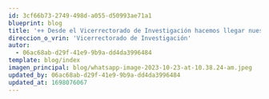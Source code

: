 ```yaml
---
id: 3cf66b73-2749-498d-a055-d50993ae71a1
blueprint: blog
title: '⚜️⚜️ Desde el Vicerrectorado de Investigación hacemos llegar nuestro reconocimiento y felicitaciones 👏👏 por su incorporación como docente RENACYT Nivel VII. ⚜️⚜️'
direccion_o_vrin: 'Vicerrectorado de Investigación'
autor:
  - 06ac68ab-d29f-41e9-9b9a-dd4da3996484
template: blog/index
imagen_principal: blog/whatsapp-image-2023-10-23-at-10.38.24-am.jpeg
updated_by: 06ac68ab-d29f-41e9-9b9a-dd4da3996484
updated_at: 1698076067
---
```

